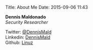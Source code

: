 Title: About Me
Date: 2015-09-06 11:43

**Dennis Maldonado**  
*Security Researcher*

Twitter: [@DennisMald](https://twitter.com/dennismald)  
Linkedin: [DennisMald](https://www.linkedin.com/in/dennismald)  
Github: [Linuz](https://github.com/linuz)
